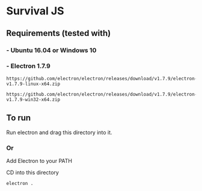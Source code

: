 # Survival JS

## Requirements (tested with)

### - Ubuntu 16.04 or Windows 10 

### - Electron 1.7.9
    https://github.com/electron/electron/releases/download/v1.7.9/electron-v1.7.9-linux-x64.zip

    https://github.com/electron/electron/releases/download/v1.7.9/electron-v1.7.9-win32-x64.zip


## To run

Run electron and drag this directory into it.

### Or

Add Electron to your PATH

CD into this directory

    electron .